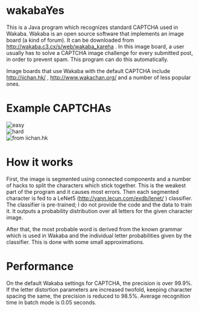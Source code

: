 # wakabaYes
This is a Java program which recognizes standard CAPTCHA used in Wakaba. Wakaba is an open source software that implements an image board (a kind of forum). It can be downloaded from http://wakaba.c3.cx/s/web/wakaba_kareha . In this image board, a user usually has to solve a CAPTCHA image challenge for every submitted post, in order to prevent spam. This program can do this automatically.

Image boards that use Wakaba with the default CAPTCHA include http://iichan.hk/ , http://www.wakachan.org/ and a number of less popular ones.

# Example CAPTCHAs
![easy](https://raw.githubusercontent.com/sorrge/wakabaYes/master/examples/easy/plodgeish+4-13+18-23+27-35+40-48+52-62+67-76+81-85+88-96+100-107.gif)     
![hard](https://raw.githubusercontent.com/sorrge/wakabaYes/master/examples/hard/chowtly+4-13+18-27+32-43+47-55+57-63+65-76+80-87.gif)     
![from iichan.hk](https://raw.githubusercontent.com/sorrge/wakabaYes/master/examples/iichan/jeiming.gif)

# How it works
First, the image is segmented using connected components and a number of hacks to split the characters which stick together. This is the weakest part of the program and it causes most errors.
Then each segmented character is fed to a LeNet5 (http://yann.lecun.com/exdb/lenet/ ) classifier. The classifier is pre-trained; I do not provide the code and the data to train it. It outputs a probability distribution over all letters for the given character image.

After that, the most probable word is derived from the known grammar which is used in Wakaba and the individual letter probabilities given by the classifier. This is done with some small approximations.

# Performance
On the default Wakaba settings for CAPTCHA, the precision is over 99.9%. If the letter distortion parameters are increased twofold, keeping character spacing the same, the precision is reduced to 98.5%. Average recognition time in batch mode is 0.05 seconds.
